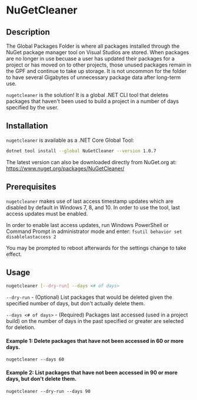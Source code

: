 # NuGetCleaner

## Description

The Global Packages Folder is where all packages installed through the NuGet package manager tool on Visual Studios are stored. When packages are no longer in use becuase a user has updated their packages for a project or has moved on to other projects, those unused packages remain in the GPF and continue to take up storage. It is not uncommon for the folder to have several Gigabytes of unnecessary package data after long-term use.

`nugetcleaner` is the solution! It is a global .NET CLI tool that deletes packages that haven't been used to build a project in a number of days specified by the user.

## Installation

`nugetcleaner` is available as a .NET Core Global Tool:

```bash
dotnet tool install --global NuGetCleaner --version 1.0.7
```
The latest version can also be downloaded directly from NuGet.org at:
https://www.nuget.org/packages/NuGetCleaner/

## Prerequisites

`nugetcleaner` makes use of last access timestamp updates which are disabled by default in Windows 7, 8, and 10. In order to use the tool, last access updates must be enabled.

In order to enable last access updates, run Windows PowerShell or Command Prompt in administrator mode and enter:
`fsutil behavior set disablelastaccess 2`

You may be prompted to reboot afterwards for the settings change to take effect.

## Usage

```bash
nugetcleaner [--dry-run] --days <# of days>
```

`--dry-run` - (Optional) List packages that would be deleted given the specified number of days, but don't actually delete them.

`--days <# of days>` - (Required) Packages last accessed (used in a project build) on the number of days in the past specified or greater are selected for deletion.

#### Example 1: Delete packages that have not been accessed in 60 or more days.

`nugetcleaner --days 60`

#### Example 2: List packages that have not been accessed in 90 or more days, but don't delete them.

`nugetcleaner --dry-run --days 90`
